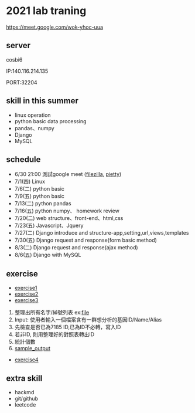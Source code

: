 # 2021 lab traning
https://meet.google.com/wok-yhoc-uua
## server
cosbi6

IP:140.116.214.135

PORT:32204
## skill in this summer
* linux operation
* python basic data processing
* pandas、numpy
* Django
* MySQL

## schedule
* 6/30 21:00 測試google meet ([filezilla](https://filezilla-project.org/), [pietty](https://sites.google.com/view/pietty-project/download))
* 7/1(四) Linux
* 7/6(二) python basic
* 7/9(五) python basic
* 7/13(二) python pandas
* 7/16(五) python numpy、 homework review
* 7/20(二) web structure、front-end、html,css
* 7/23(五) Javascript、Jquery
* 7/27(二) Django introduce and structure-app,setting,url,views,templates
* 7/30(五) Django request and response(form basic method)
* 8/3(二) Django request and response(ajax method)
* 8/6(五) Django with MySQL

## exercise
* [exercise1](https://drive.google.com/file/d/176jnoR3iWyefklId0z0zKHL3fEkWCZ0R/view?usp=sharing)
* [exercise2](https://drive.google.com/file/d/1E66axzzoCHzTP3pduyMQfknXABF4XBQL/view?usp=sharing)
* [exercise3](https://drive.google.com/file/d/1mU98ySQF5-ueZZ8z8kew39lWVWSSm0Es/view?usp=sharing)
1. 整理出所有名字/綽號列表 ex:[file](https://drive.google.com/file/d/1TY-Fuu2aQPoQHDHJ-NbNXc08C64J700I/view?usp=sharing)
2. Input: 使用者輸入一個檔案含有一群想分析的基因ID/Name/Alias
3. 先檢查是否已為7185 ID,已為ID不必轉，寫入ID
4. 若非ID, 則用整理好的對照表轉出ID
5. 統計個數
6. [sample_output](https://drive.google.com/file/d/1Ls7O4Ej37jL8FwpCdyrK8z_9CFe0M5vy/view?usp=sharing)
* [exercise4](https://drive.google.com/file/d/1R5qDPEj2k_j6AME6wMvsUU3AAHdkfU4A/view?usp=sharing)

## extra skill
* hackmd
* git/github
* leetcode
